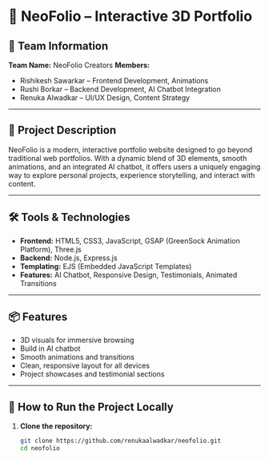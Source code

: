 # 🚀 NeoFolio – Interactive 3D Portfolio

## 👥 Team Information
**Team Name:** NeoFolio Creators 
**Members:**
- Rishikesh Sawarkar – Frontend Development, Animations
- Rushi Borkar – Backend Development, AI Chatbot Integration
- Renuka Alwadkar – UI/UX Design, Content Strategy

---

## 🎯 Project Description
NeoFolio is a modern, interactive portfolio website designed to go beyond traditional web portfolios. With a dynamic blend of 3D elements, smooth animations, and an integrated AI chatbot, it offers users a uniquely engaging way to explore personal projects, experience storytelling, and interact with content.

---

## 🛠️ Tools & Technologies
- **Frontend:** HTML5, CSS3, JavaScript, GSAP (GreenSock Animation Platform), Three.js
- **Backend:** Node.js, Express.js
- **Templating:** EJS (Embedded JavaScript Templates)
- **Features:** AI Chatbot, Responsive Design, Testimonials, Animated Transitions

---

## 📦 Features
- 3D visuals for immersive browsing
- Build in AI chatbot
- Smooth animations and transitions
- Clean, responsive layout for all devices
- Project showcases and testimonial sections

---

## 🔧 How to Run the Project Locally
1. **Clone the repository:**
   ```bash
   git clone https://github.com/renukaalwadkar/neofolio.git
   cd neofolio

